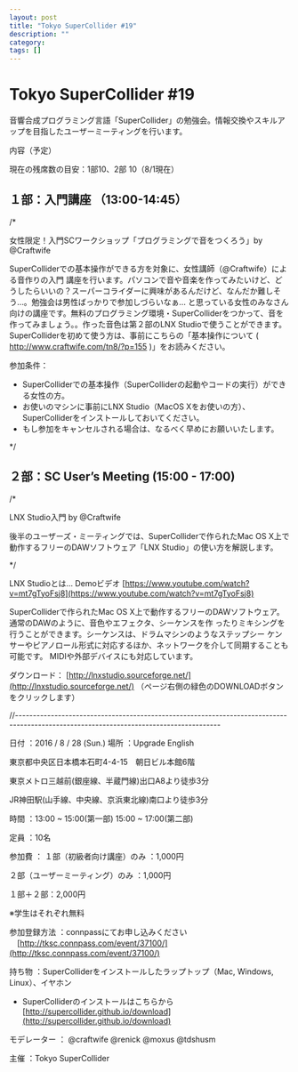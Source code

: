 ```yaml
---
layout: post
title: "Tokyo SuperCollider #19"
description: ""
category: 
tags: []
---
```

 


# Tokyo SuperCollider #19

音響合成プログラミング言語「SuperCollider」の勉強会。情報交換やスキルアップを目指したユーザーミーティングを行います。

内容（予定）

現在の残席数の目安：1部10、2部 10（8/1現在）

## １部：入門講座 （13:00-14:45）

/*

女性限定！入門SCワークショップ「プログラミングで音をつくろう」by @Craftwife

SuperColliderでの基本操作ができる方を対象に、女性講師（@Craftwife）による音作りの入門  講座を行います。パソコンで音や音楽を作ってみたいけど、どうしたらいいの？スーパーコライダーに興味があるんだけど、なんだか難しそう…。勉強会は男性ばっかりで参加しづらいなぁ…    と思っている女性のみなさん向けの講座です。無料のプログラミング環境・SuperColliderをつかって、音を作ってみましょう。。作った音色は第２部のLNX Studioで使うことができます。SuperColliderを初めて使う方は、事前にこちらの「基本操作について ( http://www.craftwife.com/tn8/?p=155 )」をお読みください。

参加条件：

- SuperColliderでの基本操作（SuperColliderの起動やコードの実行）ができる女性の方。
- お使いのマシンに事前にLNX Studio（MacOS    Xをお使いの方）、SuperColliderをインストールしておいてください。
- もし参加をキャンセルされる場合は、なるべく早めにお願いいたします。

*/


## ２部：SC User’s Meeting (15:00 - 17:00)

/*

LNX Studio入門 by @Craftwife

後半のユーザーズ・ミーティングでは、SuperColliderで作られたMac OS  X上で動作するフリーのDAWソフトウェア「LNX Studio」の使い方を解説します。

*/


LNX Studioとは… Demoビデオ [https://www.youtube.com/watch?v=mt7gTyoFsj8](https://www.youtube.com/watch?v=mt7gTyoFsj8)

SuperColliderで作られたMac OS X上で動作するフリーのDAWソフトウェア。通常のDAWのように、音色やエフェクタ、シーケンスを作 ったりミキシングを行うことができます。シーケンスは、ドラムマシンのようなステップシー ケンサーやピアノロール形式に対応するほか、ネットワークを介して同期することも可能です。 MIDIや外部デバイスにも対応しています。

ダウンロード： [http://lnxstudio.sourceforge.net/](http://lnxstudio.sourceforge.net/) （ページ右側の緑色のDOWNLOADボタンをクリックします）

//---------------------------------------------------------------------------------------------------------------------------------------

日付 ：2016 / 8 / 28 (Sun.)
場所 ：Upgrade English

東京都中央区日本橋本石町4-4-15　朝日ビル本館6階

東京メトロ三越前(銀座線、半蔵門線)出口A8より徒歩3分

JR神田駅(山手線、中央線、京浜東北線)南口より徒歩3分

時間 ：13:00 ~ 15:00(第一部) 15:00 ~ 17:00(第二部)

定員 ：10名

参加費 ： １部（初級者向け講座）のみ ：1,000円

２部（ユーザーミーティング）のみ ：1,000円

１部＋２部：2,000円

※学生はそれぞれ無料

参加登録方法 ：connpassにてお申し込みください 　[http://tksc.connpass.com/event/37100/](http://tksc.connpass.com/event/37100/)

持ち物 ：SuperColliderをインストールしたラップトップ（Mac, Windows, Linux）、イヤホン

* SuperColliderのインストールはこちらから [http://supercollider.github.io/download](http://supercollider.github.io/download)

モデレーター ： @craftwife @renick @moxus @tdshusm

主催 ：Tokyo SuperCollider
